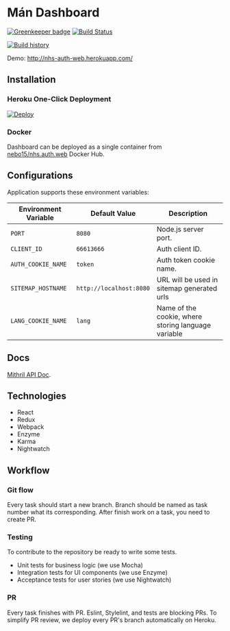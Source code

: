 # Mán Dashboard

[![Greenkeeper badge](https://badges.greenkeeper.io/Nebo15/nhs.auth.web.svg)](https://greenkeeper.io/)
[![Build Status](https://travis-ci.org/Nebo15/nhs.auth.web.svg?branch=master)](https://travis-ci.org/Nebo15/nhs.auth.web)

[![Build history](https://buildstats.info/travisci/chart/Nebo15/nhs.auth.web)](https://travis-ci.org/Nebo15/nhs.auth.web)

Demo: http://nhs-auth-web.herokuapp.com/

## Installation

### Heroku One-Click Deployment

[![Deploy](https://www.herokucdn.com/deploy/button.svg)](https://heroku.com/deploy?template=https://github.com/nebo15/nhs.auth.web)

### Docker

Dashboard can be deployed as a single container from [nebo15/nhs.auth.web](https://hub.docker.com/r/nebo15/nhs.auth.web/) Docker Hub.

## Configurations

Application supports these environment variables:

| Environment Variable  | Default Value           | Description |
| --------------------- | ----------------------- | ----------- |
| `PORT`                | `8080`                  | Node.js server port. |
| `CLIENT_ID`           | `66613666`              | Auth client ID. |
| `AUTH_COOKIE_NAME`    | `token`                 | Auth token cookie name. |
| `SITEMAP_HOSTNAME`    | `http://localhost:8080` | URL will be used in sitemap generated urls |
| `LANG_COOKIE_NAME`    | `lang`                  | Name of the cookie, where storing language variable |

## Docs

[Mithril API Doc](http://docs.mithril1.apiary.io/).

## Technologies

- React
- Redux
- Webpack
- Enzyme
- Karma
- Nightwatch

## Workflow

### Git flow

Every task should start a new branch. Branch should be named as task number what its corresponding.
After finish work on a task, you need to create PR.

### Testing

To contribute to the repository be ready to write some tests.

- Unit tests for business logic (we use Mocha)
- Integration tests for UI components (we use Enzyme)
- Acceptance tests for user stories (we use Nightwatch)

### PR

Every task finishes with PR. Eslint, Stylelint, and tests are blocking PRs. To simplify PR review, we deploy every PR's branch automatically on Heroku.